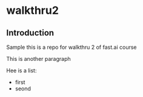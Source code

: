# walkthru2

## Introduction

Sample this is a repo for walkthru 2 of fast.ai course

This is another paragraph

Hee is a list:

- first
- seond
